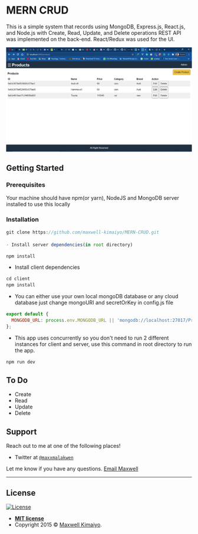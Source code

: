 # MERN CRUD

This is a simple system that records using MongoDB, Express.js, React.js, and Node.js with Create, Read, Update, and Delete operations REST API was implemented on the back-end.  React/Redux was used for the UI.


<img src="https://raw.githubusercontent.com/maxwell-kimaiyo/MERN-CRUD/master/Capture.JPG?raw=true"/>


## Getting Started

### Prerequisites

Your machine should have npm(or yarn), NodeJS and MongoDB server installed to use this locally

### Installation

```js
git clone https://github.com/maxwell-kimaiyo/MERN-CRUD.git

- Install server dependencies(in root directory)

```

```js
npm install
```

- Install client dependencies

```js
cd client
npm install
```

- You can either use your own local mongoDB database or any cloud database just change mongoURI and secretOrKey in config.js file

```js
export default {
  MONGODB_URL: process.env.MONGODB_URL || 'mongodb://localhost:27017/Products',
};

```

- This app uses concurrently so you don't need to run 2 different instances for client and server, use this command in root directory to run the app.

```js
npm run dev
```

## To Do

- Create
- Read
- Update
- Delete

## Support

Reach out to me at one of the following places!

- Twitter at <a href="http://twitter.com/maxxmalakwen" target="_blank">`@maxxmalakwen`</a>

Let me know if you have any questions. [Email Maxwell](developerkimaiyo@gmail.com)



---

## License

[![License](http://img.shields.io/:license-mit-blue.svg?style=flat-square)](http://badges.mit-license.org)

- **[MIT license](http://opensource.org/licenses/mit-license.php)**
- Copyright 2015 © <a href="http://fvcproductions.com" target="_blank">Maxwell Kimaiyo</a>.
